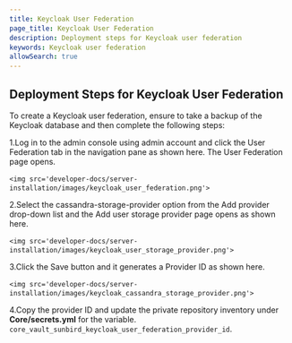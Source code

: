 ```yaml
---
title: Keycloak User Federation
page_title: Keycloak User Federation
description: Deployment steps for Keycloak user federation
keywords: Keycloak user federation
allowSearch: true
--- 
```


## Deployment Steps for Keycloak User Federation

To create a Keycloak user federation, ensure to take a backup of the Keycloak database and then complete the following steps:

1.Log in to the admin console using admin account and click the User Federation tab in the navigation pane as shown here. The User Federation page opens. 

    <img src='developer-docs/server-installation/images/keycloak_user_federation.png'>

2.Select the cassandra-storage-provider option from the Add provider drop-down list and the Add user storage provider page opens as shown here. 

    <img src='developer-docs/server-installation/images/keycloak_user_storage_provider.png'>

3.Click the Save button and it generates a Provider ID as shown here.

    <img src='developer-docs/server-installation/images/keycloak_cassandra_storage_provider.png'>

4.Copy the provider ID and update the private repository inventory under **Core/secrets.yml** for the variable. `core_vault_sunbird_keycloak_user_federation_provider_id`. 

